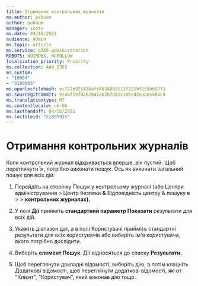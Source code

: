 ```yaml
---
title: Отримання контрольних журналів
ms.author: pebuam
author: pebaum
manager: scotv
ms.date: 04/16/2021
audience: Admin
ms.topic: article
ms.service: o365-administration
ROBOTS: NOINDEX, NOFOLLOW
localization_priority: Priority
ms.collection: Adm_O365
ms.custom:
- "10964"
- "3100005"
ms.openlocfilehash: ec772e925436aff4924889211f2219f255bb57f1
ms.sourcegitcommit: 974bf19f4262841ab2bfd81c10a243eab05484c4
ms.translationtype: MT
ms.contentlocale: uk-UA
ms.lasthandoff: 04/16/2021
ms.locfileid: "51895915"
---
```

# <a name="retrieve-the-audit-logs"></a>Отримання контрольних журналів

Коли контрольний журнал відкривається вперше, він пустий. Щоб переглянути їх, потрібно виконати пошук. Ось як виконати загальний пошук для всіх дій:

1. Перейдіть на сторінку Пошук у контрольому журналі (або Центри адміністрування > Центр безпеки **&** Відповідність центру & пошуку в  >    >  **контрольних журналах).**

1. У полі **Дії** прийміть **стандартний параметр Показати** результати для всіх дій.

1. Укажіть діапазон дат,  а в полі Користувачі прийміть стандартні результати для всіх користувачів або виберіть ім'я користувача, якого потрібно дослідити.

1. Виберіть **елемент Пошук**. Дії відносяться до списку **Результати.**

1. Щоб переглянути докладні відомості, виберіть  дію, а потім клацніть Додаткові відомості, щоб переглянути додаткові відомості, як-от "Клієнт", "Користувач", який виконав дію тощо.
